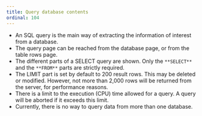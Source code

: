 ```yaml
---
title: Query database contents
ordinal: 104
---
```


- An SQL query is the main way of extracting the information of
  interest from a database.
- The query page can be reached from the database page, or from the
  table rows page.
- The different parts of a SELECT query are shown. Only the
  `**SELECT**` and the `**FROM**` parts are strictly required.
- The LIMIT part is set by default to 200 result rows. This may be
  deleted or modified. However, not more than 2,000 rows will be
  returned from the server, for performance reasons.
- There is a limit to the execution (CPU) time allowed for a query.  A
  query will be aborted if it exceeds this limit.
- Currently, there is no way to query data from more than one database.
